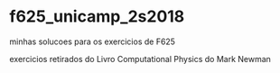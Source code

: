 # f625_unicamp_2s2018

minhas solucoes para os exercicios de F625

exercicios retirados do Livro Computational Physics do Mark Newman

